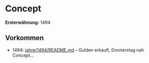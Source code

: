 # Concept

**Ersterwähnung:** 1494

## Vorkommen
- 1494: [jahre/1494/README.md](../jahre/1494/README.md) – Gulden erkauft,
Donnerstag nah Concept...
